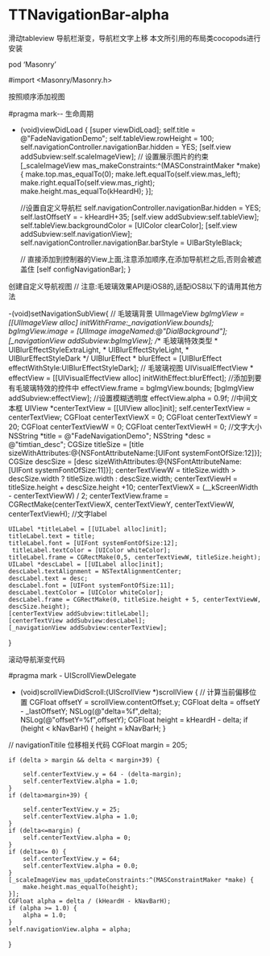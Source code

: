 # TTNavigationBar-alpha
滑动tableview  导航栏渐变，导航栏文字上移
本文所引用的布局类cocopods进行安装

pod ‘Masonry’

#import <Masonry/Masonry.h>

按照顺序添加视图


#pragma mark-- 生命周期
- (void)viewDidLoad {
    [super viewDidLoad];
    self.title = @"FadeNavigationDemo";
       self.tableView.rowHeight = 100;
    self.navigationController.navigationBar.hidden = YES;
    [self.view addSubview:self.scaleImageView];    // 设置展示图片的约束
    [_scaleImageView mas_makeConstraints:^(MASConstraintMaker *make) {
        make.top.mas_equalTo(0);
        make.left.equalTo(self.view.mas_left);
        make.right.equalTo(self.view.mas_right);
        make.height.mas_equalTo(kHeardH);
    }];
    
    //设置自定义导航栏
    self.navigationController.navigationBar.hidden = YES;
    self.lastOffsetY = - kHeardH+35;
    [self.view addSubview:self.tableView];
    self.tableView.backgroundColor = [UIColor clearColor];
    [self.view addSubview:self.navigationView];
    self.navigationController.navigationBar.barStyle = UIBarStyleBlack;
    
    
    // 直接添加到控制器的View上面,注意添加顺序,在添加导航栏之后,否则会被遮盖住
    [self configNavigationBar];
}

创建自定义导航视图
// 注意:毛玻璃效果API是iOS8的,适配iOS8以下的请用其他方法

 -(void)setNavigationSubView{
    // 毛玻璃背景
    UIImageView *bgImgView = [[UIImageView alloc] initWithFrame:_navigationView.bounds];
    bgImgView.image = [UIImage imageNamed:@"DialBackground"];
    [_navigationView addSubview:bgImgView];
    /**  毛玻璃特效类型
     *   UIBlurEffectStyleExtraLight,
     *   UIBlurEffectStyleLight,
     *   UIBlurEffectStyleDark
     */
    UIBlurEffect * blurEffect = [UIBlurEffect effectWithStyle:UIBlurEffectStyleDark];    //  毛玻璃视图
    UIVisualEffectView * effectView = [[UIVisualEffectView alloc] initWithEffect:blurEffect];    //添加到要有毛玻璃特效的控件中
    effectView.frame = bgImgView.bounds;
    [bgImgView addSubview:effectView];    //设置模糊透明度
    effectView.alpha = 0.9f;    //中间文本框
    UIView *centerTextView = [[UIView alloc]init];
    self.centerTextView = centerTextView;
    CGFloat centerTextViewX = 0;
    CGFloat centerTextViewY = 20;
    CGFloat centerTextViewW = 0;
    CGFloat centerTextViewH = 0;    //文字大小
    NSString *title = @"FadeNavigationDemo";
    NSString *desc  = @"timtian_desc";
    CGSize titleSize = [title sizeWithAttributes:@{NSFontAttributeName:[UIFont systemFontOfSize:12]}];
    CGSize descSize = [desc sizeWithAttributes:@{NSFontAttributeName:[UIFont systemFontOfSize:11]}];
    centerTextViewW = titleSize.width > descSize.width ? titleSize.width : descSize.width;
    centerTextViewH = titleSize.height + descSize.height +10;
    centerTextViewX = (__kScreenWidth - centerTextViewW) / 2;
    centerTextView.frame = CGRectMake(centerTextViewX, centerTextViewY, centerTextViewW, centerTextViewH);    //文字label
    
    UILabel *titleLabel = [[UILabel alloc]init];
    titleLabel.text = title;
    titleLabel.font = [UIFont systemFontOfSize:12];
     titleLabel.textColor = [UIColor whiteColor];
    titleLabel.frame = CGRectMake(0,5, centerTextViewW, titleSize.height);    UILabel *descLabel = [[UILabel alloc]init];
    descLabel.textAlignment = NSTextAlignmentCenter;
    descLabel.text = desc;
    descLabel.font = [UIFont systemFontOfSize:11];
    descLabel.textColor = [UIColor whiteColor];
    descLabel.frame = CGRectMake(0, titleSize.height + 5, centerTextViewW, descSize.height);
    [centerTextView addSubview:titleLabel];
    [centerTextView addSubview:descLabel];
    [_navigationView addSubview:centerTextView];
}

滚动导航渐变代码

#pragma mark - UIScrollViewDelegate
- (void)scrollViewDidScroll:(UIScrollView *)scrollView {
    // 计算当前偏移位置
    CGFloat offsetY = scrollView.contentOffset.y;
    CGFloat delta = offsetY - _lastOffsetY;
    NSLog(@"delta=%f",delta);
    NSLog(@"offsetY=%f",offsetY);
    CGFloat height = kHeardH - delta;
    if (height < kNavBarH) {
        height = kNavBarH;
    }
    
//    navigationTitile 位移相关代码
    CGFloat margin = 205;

    
    if (delta > margin && delta < margin+39) {
  
        self.centerTextView.y = 64 - (delta-margin);
        self.centerTextView.alpha = 1.0;
    }
    if (delta>margin+39) {

        self.centerTextView.y = 25;
        self.centerTextView.alpha = 1.0;
    }
    if (delta<=margin) {
        self.centerTextView.alpha = 0;
    }
    if (delta<= 0) {
        self.centerTextView.y = 64;
        self.centerTextView.alpha = 0.0;
    }
    [_scaleImageView mas_updateConstraints:^(MASConstraintMaker *make) {
        make.height.mas_equalTo(height);
    }];
    CGFloat alpha = delta / (kHeardH - kNavBarH);
    if (alpha >= 1.0) {
        alpha = 1.0;
    }
    self.navigationView.alpha = alpha;
}

